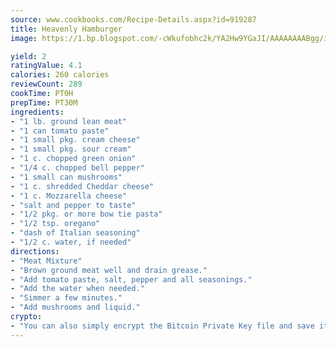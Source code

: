 ```yaml
---
source: www.cookbooks.com/Recipe-Details.aspx?id=919287
title: Heavenly Hamburger
image: https://1.bp.blogspot.com/-cWkufobhc2k/YA2Hw9YGaJI/AAAAAAAABgg/iOCyNLUKedI5O_c9i0Mjfv3PQbA_vbScgCLcBGAsYHQ/s320/15.png

yield: 2
ratingValue: 4.1
calories: 260 calories
reviewCount: 289
cookTime: PT0H
prepTime: PT30M
ingredients:
- "1 lb. ground lean meat"
- "1 can tomato paste"
- "1 small pkg. cream cheese"
- "1 small pkg. sour cream"
- "1 c. chopped green onion"
- "1/4 c. chopped bell pepper"
- "1 small can mushrooms"
- "1 c. shredded Cheddar cheese"
- "1 c. Mozzarella cheese"
- "salt and pepper to taste"
- "1/2 pkg. or more bow tie pasta"
- "1/2 tsp. oregano"
- "dash of Italian seasoning"
- "1/2 c. water, if needed"
directions:
- "Meat Mixture"
- "Brown ground meat well and drain grease."
- "Add tomato paste, salt, pepper and all seasonings."
- "Add the water when needed."
- "Simmer a few minutes."
- "Add mushrooms and liquid."
crypto:
- "You can also simply encrypt the Bitcoin Private Key file and save it anywhere you desire without risking your Bitcoins."
---
```

